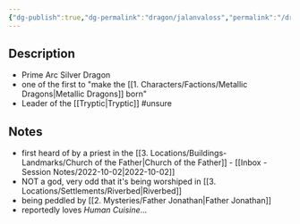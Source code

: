 ```yaml
---
{"dg-publish":true,"dg-permalink":"dragon/jalanvaloss","permalink":"/dragon/jalanvaloss/","tags":["mystery, dragon, dragon/metallic, riverbed/ChurchOfTheFather, inbox"]}
---
```


## Description
- Prime Arc Silver Dragon
- one of the first to "make the [[1. Characters/Factions/Metallic Dragons\|Metallic Dragons]] born"
- Leader of the [[Tryptic\|Tryptic]] #unsure 

## Notes
- first heard of by a priest in the [[3. Locations/Buildings-Landmarks/Church of the Father\|Church of the Father]] - [[Inbox - Session Notes/2022-10-02\|2022-10-02]]
- NOT a god, very odd that it's being worshiped in [[3. Locations/Settlements/Riverbed\|Riverbed]]
- being peddled by [[2. Mysteries/Father Jonathan\|Father Jonathan]]
- reportedly loves *Human Cuisine*...

